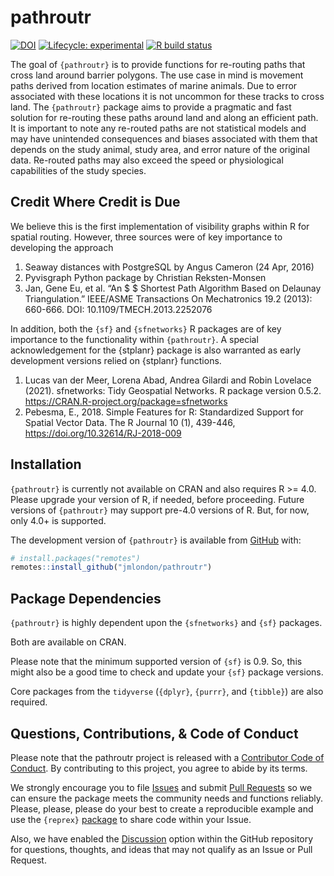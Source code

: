 
<!-- README.md is generated from README.Rmd. Please edit that file -->

# pathroutr

<!-- badges: start -->

[![DOI](https://zenodo.org/badge/187112343.svg)](https://zenodo.org/badge/latestdoi/187112343)
[![Lifecycle:
experimental](https://img.shields.io/badge/lifecycle-experimental-orange.svg)](https://www.tidyverse.org/lifecycle/#experimental)
[![R build
status](https://github.com/jmlondon/pathroutr/workflows/R-CMD-check/badge.svg)](https://github.com/jmlondon/pathroutr/actions)
<!-- badges: end -->

The goal of `{pathroutr}` is to provide functions for re-routing paths
that cross land around barrier polygons. The use case in mind is
movement paths derived from location estimates of marine animals. Due to
error associated with these locations it is not uncommon for these
tracks to cross land. The `{pathroutr}` package aims to provide a
pragmatic and fast solution for re-routing these paths around land and
along an efficient path. It is important to note any re-routed paths are
not statistical models and may have unintended consequences and biases
associated with them that depends on the study animal, study area, and
error nature of the original data. Re-routed paths may also exceed the
speed or physiological capabilities of the study species.

## Credit Where Credit is Due

We believe this is the first implementation of visibility graphs within
R for spatial routing. However, three sources were of key importance to
developing the approach

1.  Seaway distances with PostgreSQL by Angus Cameron (24 Apr, 2016)
2.  Pyvisgraph Python package by Christian Reksten-Monsen
3.  Jan, Gene Eu, et al. “An $ $ Shortest Path Algorithm Based on
    Delaunay Triangulation.” IEEE/ASME Transactions On Mechatronics 19.2
    (2013): 660-666. DOI: 10.1109/TMECH.2013.2252076

In addition, both the `{sf}` and `{sfnetworks}` R packages are of key
importance to the functionality within `{pathroutr}`. A special
acknowledgement for the {stplanr} package is also warranted as early
development versions relied on {stplanr} functions.

1.  Lucas van der Meer, Lorena Abad, Andrea Gilardi and Robin Lovelace
    (2021). sfnetworks: Tidy Geospatial Networks. R package version
    0.5.2. <https://CRAN.R-project.org/package=sfnetworks>
2.  Pebesma, E., 2018. Simple Features for R: Standardized Support for
    Spatial Vector Data. The R Journal 10 (1), 439-446,
    <https://doi.org/10.32614/RJ-2018-009>

## Installation

`{pathroutr}` is currently not available on CRAN and also requires R
&gt;= 4.0. Please upgrade your version of R, if needed, before
proceeding. Future versions of `{pathroutr}` may support pre-4.0
versions of R. But, for now, only 4.0+ is supported.

The development version of `{pathroutr}` is available from
[GitHub](https://github.com/jmlondon/pathroutr) with:

``` r
# install.packages("remotes")
remotes::install_github("jmlondon/pathroutr")
```

## Package Dependencies

`{pathroutr}` is highly dependent upon the `{sfnetworks}` and `{sf}`
packages.

Both are available on CRAN.

Please note that the minimum supported version of `{sf}` is 0.9. So,
this might also be a good time to check and update your `{sf}` package
versions.

Core packages from the `tidyverse` (`{dplyr}`, `{purrr}`, and
`{tibble}`) are also required.

## Questions, Contributions, & Code of Conduct

Please note that the pathroutr project is released with a [Contributor
Code of
Conduct](https://contributor-covenant.org/version/2/0/CODE_OF_CONDUCT.html).
By contributing to this project, you agree to abide by its terms.

We strongly encourage you to file
[Issues](https://github.com/jmlondon/pathroutr/issues) and submit [Pull
Requests](https://github.com/jmlondon/pathroutr/pulls) so we can ensure
the package meets the community needs and functions reliably. Please,
please, please do your best to create a reproducible example and use the
`{reprex}` [package](https://reprex.tidyverse.org/) to share code within
your Issue.

Also, we have enabled the
[Discussion](https://github.com/jmlondon/pathroutr/discussions) option
within the GitHub repository for questions, thoughts, and ideas that may
not qualify as an Issue or Pull Request.
